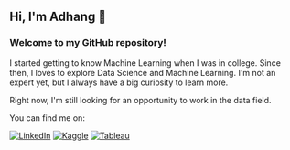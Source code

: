 ## Hi, I'm Adhang 👋
### Welcome to my GitHub repository!

I started getting to know Machine Learning when I was in college.
Since then, I loves to explore Data Science and Machine Learning.
I'm not an expert yet, but I always have a big curiosity to learn more.

Right now, I'm still looking for an opportunity to work in the data field.

You can find me on:

[![LinkedIn](https://img.shields.io/badge/linkedin-0077B5.svg?style=for-the-badge&logo=linkedin&logoColor=white&link=https://www.linkedin.com/in/adhangmuntaha/)](https://www.linkedin.com/in/adhangmuntaha/)
[![Kaggle](https://img.shields.io/badge/kaggle-20BEFF.svg?style=for-the-badge&logo=kaggle&logoColor=white&link=https://www.kaggle.com/adhang)](https://www.kaggle.com/adhang)
[![Tableau](https://img.shields.io/badge/tableau-E97627?style=for-the-badge&logo=tableau&logoColor=white&link=https://public.tableau.com/app/profile/adhang)](https://public.tableau.com/app/profile/adhang)

<!--
**adhang/adhang** is a ✨ _special_ ✨ repository because its `README.md` (this file) appears on your GitHub profile.

Here are some ideas to get you started:

- 🔭 I’m currently working on ...
- 🌱 I’m currently learning ...
- 👯 I’m looking to collaborate on ...
- 🤔 I’m looking for help with ...
- 💬 Ask me about ...
- 📫 How to reach me: ...
- 😄 Pronouns: ...
- ⚡ Fun fact: ...
-->
